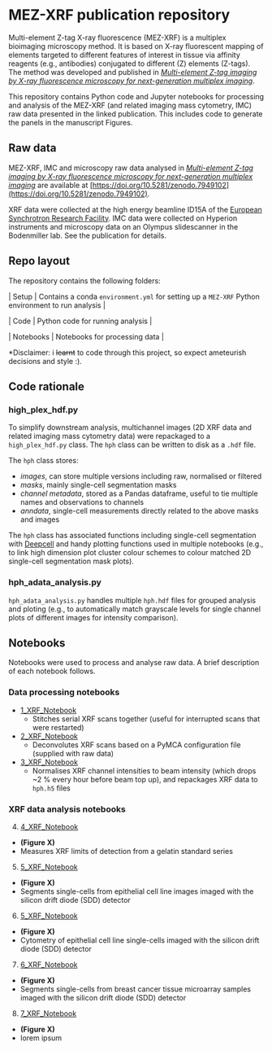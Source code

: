 # MEZ-XRF publication repository
Multi-element Z-tag X-ray fluorescence (MEZ-XRF) is a multiplex bioimaging microscopy method. It is based on X-ray fluorescent mapping of elements targeted to different features of interest in tissue via affinity reagents (e.g., antibodies) conjugated to different (Z) elements (Z-tags). The method was developed and published in [*Multi-element Z-tag imaging by X-ray fluorescence microscopy for next-generation multiplex imaging*](https://www.nature.com/articles/s41592-023-01977-x).

This repository contains Python code and Jupyter notebooks for processing and analysis of the MEZ-XRF (and related imaging mass cytometry, IMC) raw data presented in the linked publication. This includes code to generate the panels in the manuscript Figures.

## Raw data
MEZ-XRF, IMC and microscopy raw data analysed in [*Multi-element Z-tag imaging by X-ray fluorescence microscopy for next-generation multiplex imaging*](https://www.nature.com/articles/s41592-023-01977-x) are available at [https://doi.org/10.5281/zenodo.7949102](https://doi.org/10.5281/zenodo.7949102).

XRF data were collected at the high energy beamline ID15A of the [European Synchrotron Research Facility](https://www.esrf.fr/home/UsersAndScience/Experiments/StructMaterials/ID15A.html). IMC data were collected on Hyperion instruments and microscopy data on an Olympus slidescanner in the Bodenmiller lab. See the publication for details.

## Repo layout
The repository contains the following folders:

| Setup | Contains a conda `environment.yml` for setting up a `MEZ-XRF` Python environment to run analysis |

| Code | Python code for running analysis |

| Notebooks | Notebooks for processing data |

*Disclaimer: i ~~learnt~~ to code through this project, so expect  ameteurish decisions and style :).

## Code rationale
### high_plex_hdf.py
To simplify downstream analysis, multichannel images (2D XRF data and related imaging mass cytometry data) were repackaged to a `high_plex_hdf.py` class. The `hph` class can be written to disk as a `.hdf` file.

The `hph` class stores:
- *images*, can store multiple versions including raw, normalised or filtered
- *masks*, mainly single-cell segmentation masks
- *channel metadata*, stored as a Pandas dataframe, useful to tie multiple names and observations to channels
- *anndata*, single-cell measurements directly related to the above masks and images

The `hph` class has associated functions including single-cell segmentation with [Deepcell](https://github.com/vanvalenlab/deepcell-tf/tree/master) and handy plotting functions used in multiple notebooks (e.g., to link high dimension plot cluster colour schemes to colour matched 2D single-cell segmentation mask plots).

### hph_adata_analysis.py
`hph_adata_analysis.py` handles multiple `hph.hdf` files for grouped analysis and ploting (e.g., to automatically match grayscale levels for single channel plots of different images for intensity comparison).

## Notebooks
Notebooks were used to process and analyse raw data. A brief description of each notebook follows.

### Data processing notebooks
- [1_XRF_Notebook](link)
  - Stitches serial XRF scans together (useful for interrupted scans that were restarted)
- [2_XRF_Notebook](link)
  - Deconvolutes XRF scans based on a PyMCA configuration file (supplied with raw data)
- [3_XRF_Notebook](link)
  - Normalises XRF channel intensities to beam intensity (which drops ~2 % every hour before beam top up), and repackages XRF data to `hph.h5` files

### XRF data analysis notebooks
4. [4_XRF_Notebook](link)
  - **(Figure X)**
  - Measures XRF limits of detection from a gelatin standard series
5. [5_XRF_Notebook](link)
  - **(Figure X)**
  - Segments single-cells from epithelial cell line images imaged with the silicon drift diode (SDD) detector
6. [5_XRF_Notebook](link)
  - **(Figure X)**
  - Cytometry of epithelial cell line single-cells imaged with the silicon drift diode (SDD) detector
7. [6_XRF_Notebook](link)
  - **(Figure X)**
  - Segments single-cells from breast cancer tissue microarray samples imaged with the silicon drift diode (SDD) detector
8. [7_XRF_Notebook](link)
  - **(Figure X)**
  - lorem ipsum
